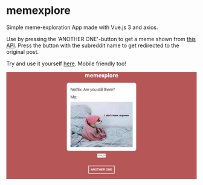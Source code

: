 # memexplore

Simple meme-exploration App made with Vue.js 3 and axios.

Use by pressing the 'ANOTHER ONE'-button to get a meme shown from [this API](https://github.com/D3vd/Meme_Api). Press the button with the subreddit name to get redirected to the original post.

Try and use it yourself [here](https://bucolic-shortbread-9a0211.netlify.app/). Mobile friendly too!

![Screenshot](screenshot.png)